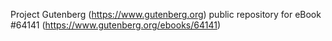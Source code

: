 Project Gutenberg (https://www.gutenberg.org) public repository for
eBook #64141 (https://www.gutenberg.org/ebooks/64141)
